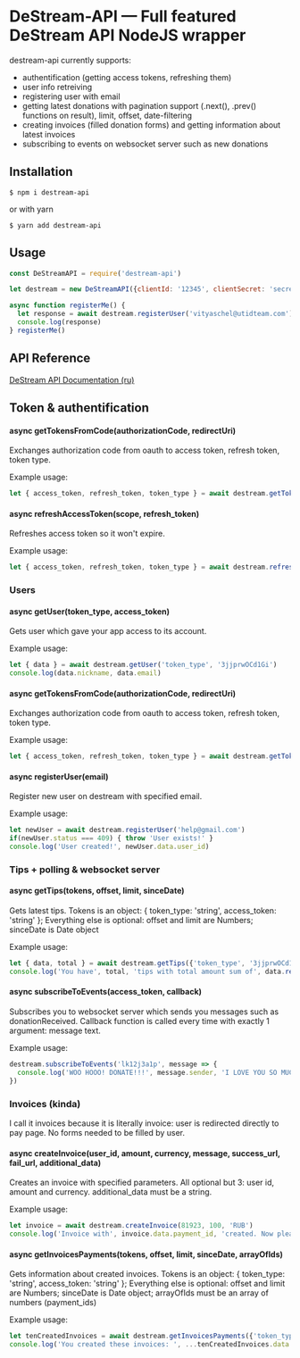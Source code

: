 # DeStream-API — Full featured DeStream API NodeJS wrapper

destream-api currently supports:

- authentification (getting access tokens, refreshing them)
- user info retreiving
- registering user with email
- getting latest donations with pagination support (.next(), .prev() functions on result), limit, offset, date-filtering
- creating invoices (filled donation forms) and getting information about latest invoices
- subscribing to events on websocket server such as new donations

## Installation

```shell
$ npm i destream-api
```

or with yarn

```shell
$ yarn add destream-api
```

## Usage

```javascript
const DeStreamAPI = require('destream-api')

let destream = new DeStreamAPI({clientId: '12345', clientSecret: 'secret-secret-secret'})

async function registerMe() {
  let response = await destream.registerUser('vityaschel@utidteam.com')
  console.log(response)
} registerMe()
```

## API Reference

[DeStream API Documentation (ru)](https://destream.net/resourcefiles/downloads/destream_api_ru.pdf)

## Token & authentification

#### async getTokensFromCode(authorizationCode, redirectUri)

Exchanges authorization code from oauth to access token, refresh token, token type.

Example usage:

```javascript
let { access_token, refresh_token, token_type } = await destream.getTokensFromCode('lk12j3a1p', 'https://destream.ru/')
```

#### async refreshAccessToken(scope, refresh_token)

Refreshes access token so it won't expire.

Example usage:

```javascript
let { access_token, refresh_token, token_type } = await destream.refreshAccessToken('profile+tips', '2QwlfWHU7OYs')
```

### Users

#### async getUser(token_type, access_token)

Gets user which gave your app access to its account.

Example usage:

```javascript
let { data } = await destream.getUser('token_type', '3jjprwOCd1Gi')
console.log(data.nickname, data.email)
```

#### async getTokensFromCode(authorizationCode, redirectUri)

Exchanges authorization code from oauth to access token, refresh token, token type.

Example usage:

```javascript
let { access_token, refresh_token, token_type } = await destream.getTokensFromCode('lk12j3a1p', 'https://destream.ru/')
```

#### async registerUser(email)

Register new user on destream with specified email.

Example usage:

```javascript
let newUser = await destream.registerUser('help@gmail.com')
if(newUser.status === 409) { throw 'User exists!' }
console.log('User created!', newUser.data.user_id)
```

### Tips + polling & websocket server

#### async getTips(tokens, offset, limit, sinceDate)

Gets latest tips. Tokens is an object: { token_type: 'string', access_token: 'string' }; Everything else is optional: offset and limit are Numbers; sinceDate is Date object

Example usage:

```javascript
let { data, total } = await destream.getTips({'token_type', '3jjprwOCd1Gi'})
console.log('You have', total, 'tips with total amount sum of', data.reduce((prev, cur) => prev+cur.amount, 0), '!')
```

#### async subscribeToEvents(access_token, callback)

Subscribes you to websocket server which sends you messages such as donationReceived. Callback function is called every time with exactly 1 argument: message text.

Example usage:

```javascript
destream.subscribeToEvents('lk12j3a1p', message => {
  console.log('WOO HOOO! DONATE!!!', message.sender, 'I LOVE YOU SO MUCH thanks for', message.amount, message.currency)
})
```

### Invoices (kinda)

I call it invoices because it is literally invoice: user is redirected directly to pay page. No forms needed to be filled by user.

#### async createInvoice(user_id, amount, currency, message, success_url, fail_url, additional_data)

Creates an invoice with specified parameters. All optional but 3: user id, amount and currency. additional_data must be a string.

Example usage:

```javascript
let invoice = await destream.createInvoice(81923, 100, 'RUB')
console.log('Invoice with', invoice.data.payment_id, 'created. Now please go to', invoice.data.payment_url)
```

#### async getInvoicesPayments(tokens, offset, limit, sinceDate, arrayOfIds)

Gets information about created invoices. Tokens is an object: { token_type: 'string', access_token: 'string' }; Everything else is optional: offset and limit are Numbers; sinceDate is Date object; arrayOfIds must be an array of numbers (payment_ids)

Example usage:

```javascript
let tenCreatedInvoices = await destream.getInvoicesPayments({'token_type', '3jjprwOCd1Gi'})
console.log('You created these invoices: ', ...tenCreatedInvoices.data.map(invoice => invoice.payment_id))
```